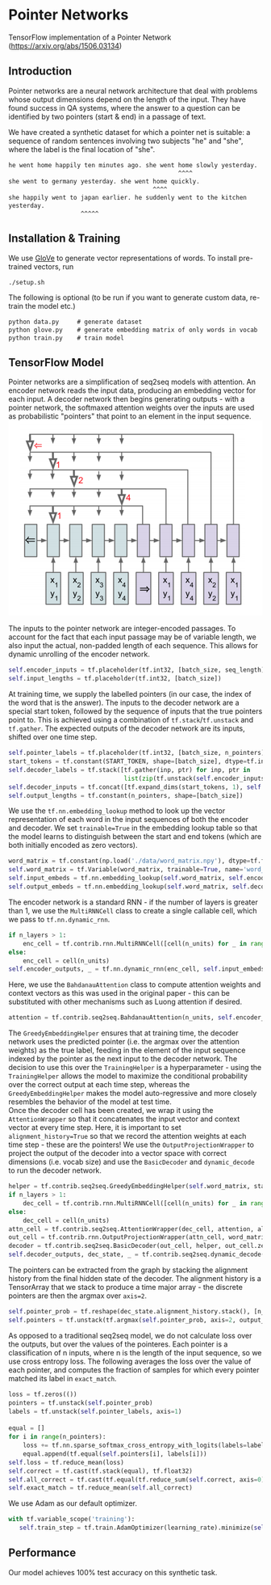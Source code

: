# Pointer Networks
TensorFlow implementation of a Pointer Network (https://arxiv.org/abs/1506.03134)

## Introduction
Pointer networks are a neural network architecture that deal with
problems whose output dimensions depend on the length of the input.
They have found success in QA systems, where the answer to a question
can be identified by two pointers (start & end) in a passage of text.
   
We have created a synthetic dataset for which a pointer net is suitable:
a sequence of random sentences involving two subjects "he" and "she", where
the label is the final location of "she".  

```
he went home happily ten minutes ago. she went home slowly yesterday.
                                               ^^^^
she went to germany yesterday. she went home quickly.
                                        ^^^^
she happily went to japan earlier. he suddenly went to the kitchen yesterday.
                    ^^^^^                                     
``` 

## Installation & Training
We use [GloVe](https://nlp.stanford.edu/projects/glove/) to generate
vector representations of words. To install pre-trained vectors, run
```
./setup.sh
```
The following is optional (to be run if you want to generate custom data, 
re-train the model etc.)
```
python data.py     # generate dataset
python glove.py    # generate embedding matrix of only words in vocab
python train.py    # train model
```

## TensorFlow Model

Pointer networks are a simplification of seq2seq models with attention.
An encoder network reads the input data, producing an embedding vector
for each input. A decoder network then begins generating outputs - with 
a pointer network, the softmaxed attention weights over the inputs are used
as probabilistic "pointers" that point to an element in the input sequence.  
![ptr-net](images/ptr-net.png) 


The inputs to the pointer network are integer-encoded passages. To account
for the fact that each input passage may be of variable length, we also
input the actual, non-padded length of each sequence. This allows for dynamic
unrolling of the encoder network.
```python 
self.encoder_inputs = tf.placeholder(tf.int32, [batch_size, seq_length])
self.input_lengths = tf.placeholder(tf.int32, [batch_size])
```

At training time, we supply the labelled pointers (in our case, the index of
the word that is the answer). The inputs to the decoder network are a special
start token, followed by the sequence of inputs that the true pointers point to.
This is achieved using a combination of `tf.stack`/`tf.unstack` and `tf.gather`.
The expected outputs of the decoder network are its inputs, shifted over one 
time step.
```python
self.pointer_labels = tf.placeholder(tf.int32, [batch_size, n_pointers])
start_tokens = tf.constant(START_TOKEN, shape=[batch_size], dtype=tf.int32)
self.decoder_labels = tf.stack([tf.gather(inp, ptr) for inp, ptr in 
                                list(zip(tf.unstack(self.encoder_inputs), tf.unstack(self.pointer_labels)))])
self.decoder_inputs = tf.concat([tf.expand_dims(start_tokens, 1), self.decoder_labels], 1)
self.output_lengths = tf.constant(n_pointers, shape=[batch_size])
```

We use the `tf.nn.embedding_lookup` method to look up the vector representation of
each word in the input sequences of both the encoder and decoder. We set `trainable=True`
in the embedding lookup table so that the model learns to distinguish between the start
and end tokens (which are both initially encoded as zero vectors).
```python
word_matrix = tf.constant(np.load('./data/word_matrix.npy'), dtype=tf.float32)
self.word_matrix = tf.Variable(word_matrix, trainable=True, name='word_matrix')
self.input_embeds = tf.nn.embedding_lookup(self.word_matrix, self.encoder_inputs)
self.output_embeds = tf.nn.embedding_lookup(self.word_matrix, self.decoder_inputs)
```

The encoder network is a standard RNN - if the number of layers is greater than 1, we
use the `MultiRNNCell` class to create a single callable cell, which we pass to `tf.nn.dynamic_rnn`.
```python
if n_layers > 1:
    enc_cell = tf.contrib.rnn.MultiRNNCell([cell(n_units) for _ in range(n_layers)])
else:
    enc_cell = cell(n_units)
self.encoder_outputs, _ = tf.nn.dynamic_rnn(enc_cell, self.input_embeds, self.input_lengths, dtype=tf.float32)
```

Here, we use the `BahdanauAttention` class to compute attention weights and context vectors as this was used in
the original paper - this can be substituted with other mechanisms such as Luong attention if desired.
```python
attention = tf.contrib.seq2seq.BahdanauAttention(n_units, self.encoder_outputs,        memory_sequence_length=self.input_lengths)
```

The `GreedyEmbeddingHelper` ensures that at training time, the decoder network uses the predicted pointer (i.e. the
argmax over the attention weights) as the true label, feeding in the element of the input sequence indexed by the
pointer as the next input to the decoder network. The decision to use this over the `TrainingHelper` is a 
hyperparameter - using the `TrainingHelper` allows the model to maximize the conditional probability over the correct
output at each time step, whereas the `GreedyEmbeddingHelper` makes the model auto-regressive and more closely resembles
the behavior of the model at test time.  
Once the decoder cell has been created, we wrap it using the `AttentionWrapper` so that it concatenates the input vector
and context vector at every time step. Here, it is important to set `alignment_history=True` so that we record the
attention weights at each time step - these are the pointers! We use the `OutputProjectionWrapper` to project the 
output of the decoder into a vector space with correct dimensions (i.e. vocab size) and use the `BasicDecoder` and 
`dynamic_decode` to run the decoder network.
```python
helper = tf.contrib.seq2seq.GreedyEmbeddingHelper(self.word_matrix, start_tokens, END_TOKEN)
if n_layers > 1:
    dec_cell = tf.contrib.rnn.MultiRNNCell([cell(n_units) for _ in range(n_layers)])
else:
    dec_cell = cell(n_units)
attn_cell = tf.contrib.seq2seq.AttentionWrapper(dec_cell, attention, alignment_history=True)
out_cell = tf.contrib.rnn.OutputProjectionWrapper(attn_cell, word_matrix.shape[0] - 2)
decoder = tf.contrib.seq2seq.BasicDecoder(out_cell, helper, out_cell.zero_state(batch_size, tf.float32))
self.decoder_outputs, dec_state, _ = tf.contrib.seq2seq.dynamic_decode(decoder, maximum_iterations=n_pointers)
```

The pointers can be extracted from the graph by stacking the alignment history from the final hidden state of the decoder.
The alignment history is a TensorArray that we stack to produce a time major array - the discrete pointers are then
the argmax over `axis=2`.
```python
self.pointer_prob = tf.reshape(dec_state.alignment_history.stack(), [n_pointers, batch_size, seq_length])
self.pointers = tf.unstack(tf.argmax(self.pointer_prob, axis=2, output_type=tf.int32))
```

As opposed to a traditional seq2seq model, we do not calculate loss over the outputs, but over the values of the pointeres.
Each pointer is a classification of n inputs, where n is the length of the input sequence, so we use cross entropy loss.
The following averages the loss over the value of each pointer, and computes the fraction of samples for which every pointer
matched its label in `exact_match`.
```python
loss = tf.zeros(())
pointers = tf.unstack(self.pointer_prob)
labels = tf.unstack(self.pointer_labels, axis=1)

equal = []
for i in range(n_pointers):
    loss += tf.nn.sparse_softmax_cross_entropy_with_logits(labels=labels[i], logits=pointers[i])
    equal.append(tf.equal(self.pointers[i], labels[i]))
self.loss = tf.reduce_mean(loss)
self.correct = tf.cast(tf.stack(equal), tf.float32)
self.all_correct = tf.cast(tf.equal(tf.reduce_sum(self.correct, axis=0), n_pointers), tf.float32)
self.exact_match = tf.reduce_mean(self.all_correct)
```

We use Adam as our default optimizer.
```python
with tf.variable_scope('training'):
   self.train_step = tf.train.AdamOptimizer(learning_rate).minimize(self.loss)
```

## Performance

Our model achieves 100% test accuracy on this synthetic task.
